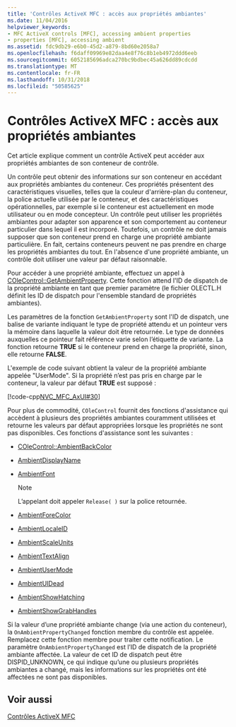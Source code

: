 ```yaml
---
title: 'Contrôles ActiveX MFC : accès aux propriétés ambiantes'
ms.date: 11/04/2016
helpviewer_keywords:
- MFC ActiveX controls [MFC], accessing ambient properties
- properties [MFC], accessing ambient
ms.assetid: fdc9db29-e6b0-45d2-a879-8bd60e2058a7
ms.openlocfilehash: f6daff09969e82daa4e8f76c8b1eb4972ddd6eeb
ms.sourcegitcommit: 6052185696adca270bc9bdbec45a626dd89cdcdd
ms.translationtype: MT
ms.contentlocale: fr-FR
ms.lasthandoff: 10/31/2018
ms.locfileid: "50585625"
---
```

# <a name="mfc-activex-controls-accessing-ambient-properties"></a>Contrôles ActiveX MFC : accès aux propriétés ambiantes

Cet article explique comment un contrôle ActiveX peut accéder aux propriétés ambiantes de son conteneur de contrôle.

Un contrôle peut obtenir des informations sur son conteneur en accédant aux propriétés ambiantes du conteneur. Ces propriétés présentent des caractéristiques visuelles, telles que la couleur d'arrière-plan du conteneur, la police actuelle utilisée par le conteneur, et des caractéristiques opérationnelles, par exemple si le conteneur est actuellement en mode utilisateur ou en mode concepteur. Un contrôle peut utiliser les propriétés ambiantes pour adapter son apparence et son comportement au conteneur particulier dans lequel il est incorporé. Toutefois, un contrôle ne doit jamais supposer que son conteneur prend en charge une propriété ambiante particulière. En fait, certains conteneurs peuvent ne pas prendre en charge les propriétés ambiantes du tout. En l'absence d'une propriété ambiante, un contrôle doit utiliser une valeur par défaut raisonnable.

Pour accéder à une propriété ambiante, effectuez un appel à [COleControl::GetAmbientProperty](../mfc/reference/colecontrol-class.md#getambientproperty). Cette fonction attend l'ID de dispatch de la propriété ambiante en tant que premier paramètre (le fichier OLECTL.H définit les ID de dispatch pour l'ensemble standard de propriétés ambiantes).

Les paramètres de la fonction `GetAmbientProperty` sont l'ID de dispatch, une balise de variante indiquant le type de propriété attendu et un pointeur vers la mémoire dans laquelle la valeur doit être retournée. Le type de données auxquelles ce pointeur fait référence varie selon l’étiquette de variante. La fonction retourne **TRUE** si le conteneur prend en charge la propriété, sinon, elle retourne **FALSE**.

L'exemple de code suivant obtient la valeur de la propriété ambiante appelée "UserMode". Si la propriété n’est pas pris en charge par le conteneur, la valeur par défaut **TRUE** est supposé :

[!code-cpp[NVC_MFC_AxUI#30](../mfc/codesnippet/cpp/mfc-activex-controls-accessing-ambient-properties_1.cpp)]

Pour plus de commodité, `COleControl` fournit des fonctions d'assistance qui accèdent à plusieurs des propriétés ambiantes couramment utilisées et retourne les valeurs par défaut appropriées lorsque les propriétés ne sont pas disponibles. Ces fonctions d'assistance sont les suivantes :

- [COleControl::AmbientBackColor](../mfc/reference/colecontrol-class.md#ambientbackcolor)

- [AmbientDisplayName](../mfc/reference/colecontrol-class.md#ambientdisplayname)

- [AmbientFont](../mfc/reference/colecontrol-class.md#ambientfont)

    > [!NOTE]
    >  L’appelant doit appeler `Release( )` sur la police retournée.

- [AmbientForeColor](../mfc/reference/colecontrol-class.md#ambientforecolor)

- [AmbientLocaleID](../mfc/reference/colecontrol-class.md#ambientlocaleid)

- [AmbientScaleUnits](../mfc/reference/colecontrol-class.md#ambientscaleunits)

- [AmbientTextAlign](../mfc/reference/colecontrol-class.md#ambienttextalign)

- [AmbientUserMode](../mfc/reference/colecontrol-class.md#ambientusermode)

- [AmbientUIDead](../mfc/reference/colecontrol-class.md#ambientuidead)

- [AmbientShowHatching](../mfc/reference/colecontrol-class.md#ambientshowhatching)

- [AmbientShowGrabHandles](../mfc/reference/colecontrol-class.md#ambientshowgrabhandles)

Si la valeur d’une propriété ambiante change (via une action du conteneur), la `OnAmbientPropertyChanged` fonction membre du contrôle est appelée. Remplacez cette fonction membre pour traiter cette notification. Le paramètre `OnAmbientPropertyChanged` est l’ID de dispatch de la propriété ambiante affectée. La valeur de cet ID de dispatch peut être DISPID_UNKNOWN, ce qui indique qu’une ou plusieurs propriétés ambiantes a changé, mais les informations sur les propriétés ont été affectées ne sont pas disponibles.

## <a name="see-also"></a>Voir aussi

[Contrôles ActiveX MFC](../mfc/mfc-activex-controls.md)

